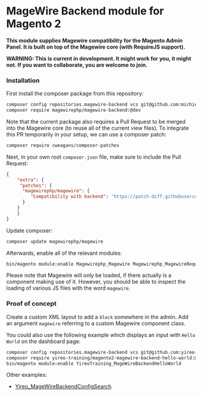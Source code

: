 # MageWire Backend module for Magento 2

**This module supplies Magewire compatibility for the Magento Admin Panel. It is built on top of the Magewire core (with RequireJS support).**

**WARNING: This is current in development. It might work for you, it might not. If you want to collaborate, you are welcome to join.**

### Installation
First install the composer package from this repository:
```bash
composer config repositories.magewire-backend vcs git@github.com:michielgerritsen/magewire-backend.git
composer require magewirephp/magewire-backend:@dev
```

Note that the current package also requires a Pull Request to be merged into the Magewire core (to reuse all of the current view files). To integrate this PR temporarily in your setup, we can use a composer patch:


```bash
composer require cweagans/composer-patches
```

Next, in your own root `composer.json` file, make sure to include the Pull Request:
```json
{
	"extra": {
	 "patches": {
      "magewirephp/magewire": {
         "Compatibility with backend": "https://patch-diff.githubusercontent.com/raw/magewirephp/magewire/pull/139.patch"
      }
    }
	}
}
```

Update composer:
```bash
composer update magewirephp/magewire
```

Afterwards, enable all of the relevant modules:
```bash
bin/magento module:enable Magewirephp_Magewire Magewirephp_MagewireRequireJs Magewirephp_MagewireBackend
```

Please note that Magewire will only be loaded, if there actually is a component making use of it. However, you should be able to inspect the loading of various JS files with the word `magewire`.

### Proof of concept
Create a custom XML layout to add a `block` somewhere in the admin. Add an argument `magewire` referring to a custom Magewire component class.

You could also use the following example which displays an input with `Hello World` on the dashboard page:
```bash
composer config repositories.magewire-backend vcs git@github.com:yireo-training/YireoTraining_MageWireBackendHelloWorld.git
composer require yireo-training/magento2-magewire-backend-hello-world:@dev
bin/magento module:enable YireoTraining_MageWireBackendHelloWorld
```

Other examples:
- [Yireo_MageWireBackendConfigSearch](https://github.com/yireo/Yireo_MageWireBackendConfigSearch)
